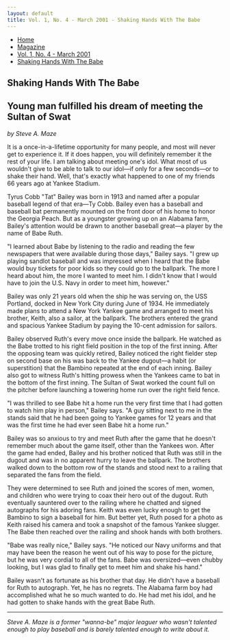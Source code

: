 ```yaml
---
layout: default
title: Vol. 1, No. 4 - March 2001 - Shaking Hands With The Babe
---
```

<nav class="breadcrumb" aria-label="breadcrumbs">
  <ul>
    <li><a href="{{ site.url }}{{ site.baseurl }}/index.html">Home</a></li>
    <li><a href="../magazine-home.html">Magazine</a></li>
    <li><a href="bi_vol_1_no_4_home.html">Vol. 1, No. 4 - March 2001</a></li>
    <li class="is-active"><a href="#" aria-current="page">Shaking Hands With The Babe</a></li>
  </ul>
</nav>

<section class="storycontent">
  <h1>Shaking Hands With The Babe</h1>
  <h2>Young man fulfilled his dream of meeting the Sultan of Swat</h2>
  <p><em>by Steve A. Maze</em></p>

  <p>
    It is a once-in-a-lifetime opportunity for many people, and most will never get to experience it. If it does happen, you will definitely remember it the rest of your life. I am talking about meeting one's idol. What most of us wouldn't give to be able to talk to our idol&mdash;if only for a few seconds&mdash;or to shake their hand. Well, that's exactly what happened to one of my friends 66 years ago at Yankee Stadium.
  </p>

  <p>
    Tyrus Cobb "Tat" Bailey was born in 1913 and named after a popular baseball legend of that era&mdash;Ty Cobb. Bailey even has a baseball and baseball bat permanently mounted on the front door of his home to honor the Georgia Peach. But as a youngster growing up on an Alabama farm, Bailey's attention would be drawn to another baseball great&mdash;a player by the name of Babe Ruth.
  </p>

  <p>
    "I learned about Babe by listening to the radio and reading the few newspapers that were available during those days," Bailey says. "I grew up playing sandlot baseball and was impressed when I heard that the Babe would buy tickets for poor kids so they could go to the ballpark. The more I heard about him, the more I wanted to meet him. I didn't know that I would have to join the U.S. Navy in order to meet him, however."
  </p>

  <p>
    Bailey was only 21 years old when the ship he was serving on, the USS Portland, docked in New York City during June of 1934. He immediately made plans to attend a New York Yankee game and arranged to meet his brother, Keith, also a sailor, at the ballpark. The brothers entered the grand and spacious Yankee Stadium by paying the 10-cent admission for sailors.
  </p>

  <p>
    Bailey observed Ruth's every move once inside the ballpark. He watched as the Babe trotted to his right field position in the top of the first inning. After the opposing team was quickly retired, Bailey noticed the right fielder step on second base on his was back to the Yankee dugout&mdash;a habit (or superstition) that the Bambino repeated at the end of each inning. Bailey also got to witness Ruth's hitting prowess when the Yankees came to bat in the bottom of the first inning. The Sultan of Swat worked the count full on the pitcher before launching a towering home run over the right field fence.
  </p>

  <p>
    "I was thrilled to see Babe hit a home run the very first time that I had gotten to watch him play in person," Bailey says. "A guy sitting next to me in the stands said that he had been going to Yankee games for 12 years and that was the first time he had ever seen Babe hit a home run."
  </p>

  <p>
    Bailey was so anxious to try and meet Ruth after the game that he doesn't remember much about the game itself, other than the Yankees won. After the game had ended, Bailey and his brother noticed that Ruth was still in the dugout and was in no apparent hurry to leave the ballpark. The brothers walked down to the bottom row of the stands and stood next to a railing that separated the fans from the field.
  </p>

  <p>
    They were determined to see Ruth and joined the scores of men, women, and children who were trying to coax their hero out of the dugout. Ruth eventually sauntered over to the railing where he chatted and signed autographs for his adoring fans. Keith was even lucky enough to get the Bambino to sign a baseball for him. But better yet, Ruth posed for a photo as Keith raised his camera and took a snapshot of the famous Yankee slugger. The Babe then reached over the railing and shook hands with both brothers.
  </p>

  <p>
    "Babe was really nice," Bailey says. "He noticed our Navy uniforms and that may have been the reason he went out of his way to pose for the picture, but he was very cordial to all of the fans. Babe was oversized&mdash;even chubby looking, but I was glad to finally get to meet him and shake his hand."
  </p>

  <p>
    Bailey wasn't as fortunate as his brother that day. He didn't have a baseball for Ruth to autograph. Yet, he has no regrets. The Alabama farm boy had accomplished what he so much wanted to do. He had met his idol, and he had gotten to shake hands with the great Babe Ruth.
  </p>

  <hr />

  <p>
    <em>Steve A. Maze is a former "wanna-be" major leaguer who wasn't talented enough to play baseball and is barely talented enough to write about it.</em>
  </p>

</section>
